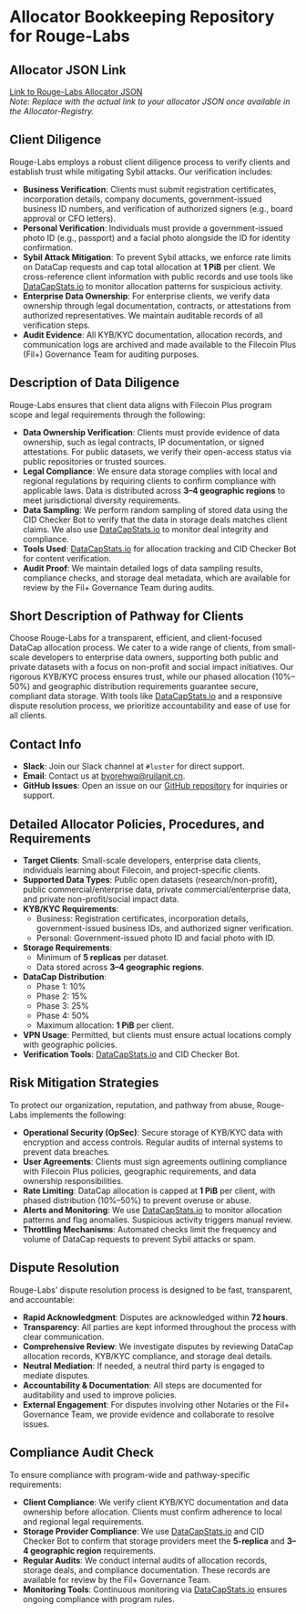 # Allocator Bookkeeping Repository for Rouge-Labs

## Allocator JSON Link
[Link to Rouge-Labs Allocator JSON](https://github.com/filecoin-project/Allocator-Registry/tree/main/Allocators/Rouge-Labs)  
*Note: Replace with the actual link to your allocator JSON once available in the Allocator-Registry.*

## Client Diligence
Rouge-Labs employs a robust client diligence process to verify clients and establish trust while mitigating Sybil attacks. Our verification includes:

- **Business Verification**: Clients must submit registration certificates, incorporation details, company documents, government-issued business ID numbers, and verification of authorized signers (e.g., board approval or CFO letters).
- **Personal Verification**: Individuals must provide a government-issued photo ID (e.g., passport) and a facial photo alongside the ID for identity confirmation.
- **Sybil Attack Mitigation**: To prevent Sybil attacks, we enforce rate limits on DataCap requests and cap total allocation at **1 PiB** per client. We cross-reference client information with public records and use tools like [DataCapStats.io](https://datacapstats.io) to monitor allocation patterns for suspicious activity.
- **Enterprise Data Ownership**: For enterprise clients, we verify data ownership through legal documentation, contracts, or attestations from authorized representatives. We maintain auditable records of all verification steps.
- **Audit Evidence**: All KYB/KYC documentation, allocation records, and communication logs are archived and made available to the Filecoin Plus (Fil+) Governance Team for auditing purposes.

## Description of Data Diligence
Rouge-Labs ensures that client data aligns with Filecoin Plus program scope and legal requirements through the following:

- **Data Ownership Verification**: Clients must provide evidence of data ownership, such as legal contracts, IP documentation, or signed attestations. For public datasets, we verify their open-access status via public repositories or trusted sources.
- **Legal Compliance**: We ensure data storage complies with local and regional regulations by requiring clients to confirm compliance with applicable laws. Data is distributed across **3–4 geographic regions** to meet jurisdictional diversity requirements.
- **Data Sampling**: We perform random sampling of stored data using the CID Checker Bot to verify that the data in storage deals matches client claims. We also use [DataCapStats.io](https://datacapstats.io) to monitor deal integrity and compliance.
- **Tools Used**: [DataCapStats.io](https://datacapstats.io) for allocation tracking and CID Checker Bot for content verification.
- **Audit Proof**: We maintain detailed logs of data sampling results, compliance checks, and storage deal metadata, which are available for review by the Fil+ Governance Team during audits.

## Short Description of Pathway for Clients
Choose Rouge-Labs for a transparent, efficient, and client-focused DataCap allocation process. We cater to a wide range of clients, from small-scale developers to enterprise data owners, supporting both public and private datasets with a focus on non-profit and social impact initiatives. Our rigorous KYB/KYC process ensures trust, while our phased allocation (10%–50%) and geographic distribution requirements guarantee secure, compliant data storage. With tools like [DataCapStats.io](https://datacapstats.io) and a responsive dispute resolution process, we prioritize accountability and ease of use for all clients.

## Contact Info
- **Slack**: Join our Slack channel at `#luster` for direct support.
- **Email**: Contact us at [byorehwq@ruilanit.cn](byorehwq@ruilanit.cn).
- **GitHub Issues**: Open an issue on our [GitHub repository](https://github.com/Byorehwq) for inquiries or support.

## Detailed Allocator Policies, Procedures, and Requirements
- **Target Clients**: Small-scale developers, enterprise data clients, individuals learning about Filecoin, and project-specific clients.
- **Supported Data Types**: Public open datasets (research/non-profit), public commercial/enterprise data, private commercial/enterprise data, and private non-profit/social impact data.
- **KYB/KYC Requirements**:
  - Business: Registration certificates, incorporation details, government-issued business IDs, and authorized signer verification.
  - Personal: Government-issued photo ID and facial photo with ID.
- **Storage Requirements**:
  - Minimum of **5 replicas** per dataset.
  - Data stored across **3–4 geographic regions**.
- **DataCap Distribution**:
  - Phase 1: 10%
  - Phase 2: 15%
  - Phase 3: 25%
  - Phase 4: 50%
  - Maximum allocation: **1 PiB** per client.
- **VPN Usage**: Permitted, but clients must ensure actual locations comply with geographic policies.
- **Verification Tools**: [DataCapStats.io](https://datacapstats.io) and CID Checker Bot.

## Risk Mitigation Strategies
To protect our organization, reputation, and pathway from abuse, Rouge-Labs implements the following:

- **Operational Security (OpSec)**: Secure storage of KYB/KYC data with encryption and access controls. Regular audits of internal systems to prevent data breaches.
- **User Agreements**: Clients must sign agreements outlining compliance with Filecoin Plus policies, geographic requirements, and data ownership responsibilities.
- **Rate Limiting**: DataCap allocation is capped at **1 PiB** per client, with phased distribution (10%–50%) to prevent overuse or abuse.
- **Alerts and Monitoring**: We use [DataCapStats.io](https://datacapstats.io) to monitor allocation patterns and flag anomalies. Suspicious activity triggers manual review.
- **Throttling Mechanisms**: Automated checks limit the frequency and volume of DataCap requests to prevent Sybil attacks or spam.

## Dispute Resolution
Rouge-Labs’ dispute resolution process is designed to be fast, transparent, and accountable:

- **Rapid Acknowledgment**: Disputes are acknowledged within **72 hours**.
- **Transparency**: All parties are kept informed throughout the process with clear communication.
- **Comprehensive Review**: We investigate disputes by reviewing DataCap allocation records, KYB/KYC compliance, and storage deal details.
- **Neutral Mediation**: If needed, a neutral third party is engaged to mediate disputes.
- **Accountability & Documentation**: All steps are documented for auditability and used to improve policies.
- **External Engagement**: For disputes involving other Notaries or the Fil+ Governance Team, we provide evidence and collaborate to resolve issues.

## Compliance Audit Check
To ensure compliance with program-wide and pathway-specific requirements:

- **Client Compliance**: We verify client KYB/KYC documentation and data ownership before allocation. Clients must confirm adherence to local and regional legal requirements.
- **Storage Provider Compliance**: We use [DataCapStats.io](https://datacapstats.io) and CID Checker Bot to confirm that storage providers meet the **5-replica** and **3–4 geographic region** requirements.
- **Regular Audits**: We conduct internal audits of allocation records, storage deals, and compliance documentation. These records are available for review by the Fil+ Governance Team.
- **Monitoring Tools**: Continuous monitoring via [DataCapStats.io](https://datacapstats.io) ensures ongoing compliance with program rules.
